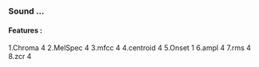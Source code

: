 ### Sound ...

#### Features :

1.Chroma 4
2.MelSpec 4
3.mfcc 4
4.centroid 4
5.Onset 1
6.ampl 4
7.rms 4
8.zcr 4

